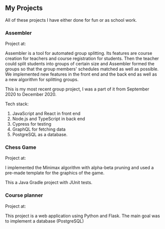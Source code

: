 ## My Projects

All of these projects I have either done for fun or as school work. 

### Assembler

Project at: 

Assembler is a tool for automated group splitting. Its features are course creation for teachers and course registration for students. Then the teacher could split students into groups of certain size and Assembler formed the groups so that the group members' schedules matched as well as possible. We implemented new features in the front end and the back end as well as a new algorithm for splitting groups. 

This is my most recent group project, I was a part of it from September 2020 to December 2020.

Tech stack: 

1. JavaScript and React in front end
2. Node.js and TypeScript in back end
3. Cypress for testing 
4. GraphQL for fetching data
5. PostgreSQL as a database. 

### Chess Game

Project at: 

I implemented the Minimax algorithm with alpha-beta pruning and used a pre-made template for the graphics of the game.

This a Java Gradle project with JUnit tests.

### Course planner

Project at: 

This project is a web application using Python and Flask. The main goal was to implement a database (PostgreSQL)
